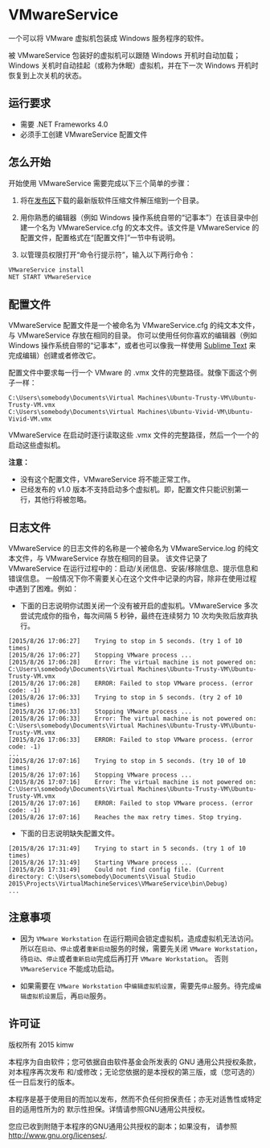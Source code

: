 ﻿VMwareService
=============

一个可以将 VMware 虚拟机包装成 Windows 服务程序的软件。

被 VMwareService 包装好的虚拟机可以跟随 Windows 开机时自动加载；Windows 关机时自动挂起（或称为休眠）虚拟机，并在下一次 Windows 开机时恢复到上次关机的状态。


运行要求
--------
* 需要 .NET Frameworks 4.0
* 必须手工创建 VMwareService 配置文件


怎么开始
--------
开始使用 VMwareService 需要完成以下三个简单的步骤：

1. 将在[发布区]下载的最新版软件压缩文件解压缩到一个目录。

2. 用你熟悉的编辑器（例如 Windows 操作系统自带的“记事本”）在该目录中创建一个名为 VMwareService.cfg 的文本文件。该文件是 VMwareService 的配置文件，配置格式在“[配置文件]”一节中有说明。

3. 以管理员权限打开“命令行提示符”，输入以下两行命令：

```bat
VMwareService install
NET START VMwareService
```


配置文件
--------
VMwareService 配置文件是一个被命名为 VMwareService.cfg 的纯文本文件，与 VMwareService 存放在相同的目录。
你可以使用任何你喜欢的编辑器（例如 Windows 操作系统自带的“记事本”，或者也可以像我一样使用 [Sublime Text] 来完成编辑）创建或者修改它。

配置文件中要求每一行一个 VMware 的 .vmx 文件的完整路径。就像下面这个例子一样：

```
C:\Users\somebody\Documents\Virtual Machines\Ubuntu-Trusty-VM\Ubuntu-Trusty-VM.vmx
C:\Users\somebody\Documents\Virtual Machines\Ubuntu-Vivid-VM\Ubuntu-Vivid-VM.vmx
```

VMwareService 在启动时逐行读取这些 .vmx 文件的完整路径，然后一个一个的启动这些虚拟机。

**注意：**

- 没有这个配置文件，VMwareService 将不能正常工作。
- 已经发布的 v1.0 版本不支持启动多个虚拟机。即，配置文件只能识别第一行，其他行将被忽略。


日志文件
--------
VMwareService 的日志文件的名称是一个被命名为 VMwareService.log 的纯文本文件，与 VMwareService 存放在相同的目录。
该文件记录了 VMwareService 在运行过程中的：启动/关闭信息、安装/移除信息、提示信息和错误信息。
一般情况下你不需要关心在这个文件中记录的内容，除非在使用过程中遇到了困难。例如：

* 下面的日志说明你试图关闭一个没有被开启的虚拟机。VMwareService 多次尝试完成你的指令，每次间隔 5 秒钟，最终在连续努力 10 次均失败后放弃执行。

```
[2015/8/26 17:06:27]	Trying to stop in 5 seconds. (try 1 of 10 times)
[2015/8/26 17:06:27]	Stopping VMware process ...
[2015/8/26 17:06:28]	Error: The virtual machine is not powered on: C:\Users\somebody\Documents\Virtual Machines\Ubuntu-Trusty-VM\Ubuntu-Trusty-VM.vmx
[2015/8/26 17:06:28]	ERROR: Failed to stop VMware process. (error code: -1)
[2015/8/26 17:06:33]	Trying to stop in 5 seconds. (try 2 of 10 times)
[2015/8/26 17:06:33]	Stopping VMware process ...
[2015/8/26 17:06:33]	Error: The virtual machine is not powered on: C:\Users\somebody\Documents\Virtual Machines\Ubuntu-Trusty-VM\Ubuntu-Trusty-VM.vmx
[2015/8/26 17:06:33]	ERROR: Failed to stop VMware process. (error code: -1)
...
[2015/8/26 17:07:16]	Trying to stop in 5 seconds. (try 10 of 10 times)
[2015/8/26 17:07:16]	Stopping VMware process ...
[2015/8/26 17:07:16]	Error: The virtual machine is not powered on: C:\Users\somebody\Documents\Virtual Machines\Ubuntu-Trusty-VM\Ubuntu-Trusty-VM.vmx
[2015/8/26 17:07:16]	ERROR: Failed to stop VMware process. (error code: -1)
[2015/8/26 17:07:16]	Reaches the max retry times. Stop trying.
```

* 下面的日志说明缺失配置文件。

```
[2015/8/26 17:31:49]	Trying to start in 5 seconds. (try 1 of 10 times)
[2015/8/26 17:31:49]	Starting VMware process ...
[2015/8/26 17:31:49]	Could not find config file. (Current directory: C:\Users\somebody\Documents\Visual Studio 2015\Projects\VirtualMachineServices\VMwareService\bin\Debug)
...
```


注意事项
--------
* 因为 `VMware Workstation` 在运行期间会锁定虚拟机，造成虚拟机无法访问。
所以在`启动`、`停止`或者`重新启动`服务的时候，需要先关闭 `VMware Workstation`，
待`启动`、`停止`或者`重新启动`完成后再打开 `VMware Workstation`。
否则 `VMwareService` 不能成功启动。

* 如果需要在 `VMware Workstation` 中`编辑虚拟机设置`，需要先`停止`服务。待完成`编辑虚拟机设置`后，再`启动`服务。


许可证
------
版权所有 2015 kimw

本程序为自由软件；您可依据自由软件基金会所发表的 GNU 通用公共授权条款，对本程序再次发布
和/或修改；无论您依据的是本授权的第三版，或（您可选的）任一日后发行的版本。

本程序是基于使用目的而加以发布，然而不负任何担保责任；亦无对适售性或特定目的适用性所为的
默示性担保。详情请参照GNU通用公共授权。

您应已收到附随于本程序的GNU通用公共授权的副本；如果没有，
请参照<http://www.gnu.org/licenses/>.


[发布区]: https://github.com/kimw/VMwareService/releases
[Sublime Text]: https://www.sublimetext.com/
[GPL v3.0 许可证]: https://raw.githubusercontent.com/kimw/VMwareService/master/LICENSE
